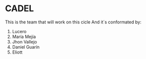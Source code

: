 # CADEL
This is the team that will work on this cicle
And it´s conformated by:
1. Lucero
2. María Mejía
3. Jhon Vallejo
4. Daniel Guarín
5. Eliott




